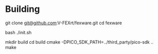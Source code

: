 # Building

git clone git@github.com:V-FEXrt/fexware.git
cd fexware

bash ./init.sh

mkdir build
cd build
cmake -DPICO_SDK_PATH=../third_party/pico-sdk ..
make
